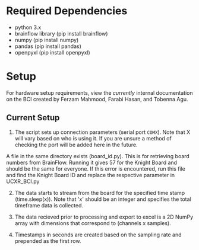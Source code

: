 # Required Dependencies
- python 3.x
- brainflow library (pip install brainflow)
- numpy (pip install numpy)
- pandas (pip install pandas)
- openpyxl (pip install openpyxl)

# Setup
For hardware setup requirements, view the *currently* internal documentation on the BCI created by Ferzam Mahmood, Farabi Hasan, and Tobenna Agu.

## Current Setup

1. The script sets up connection parameters (serial port `COMX`). Note that X will vary based on who is using it. If you are unsure a method of checking the port will be added here in the future. 

A file in the same directory exists (board_id.py). This is for retrieving board numbers from BrainFlow. Running it gives 57 for the Knight Board and should be the same for everyone. If this error is encountered, run this file and find the Knight Board ID and replace the respective parameter in UCXR_BCI.py

2. The data starts to stream from the board for the specified time stamp (time.sleep(x)). Note that 'x' should be an integer and specifies the total timeframe data is collected.

3. The data recieved prior to processing and export to excel is a 2D NumPy array with dimensions that correspond to (channels x samples).

4.  Timestamps in seconds are created based on the sampling rate and prepended as the first row.








